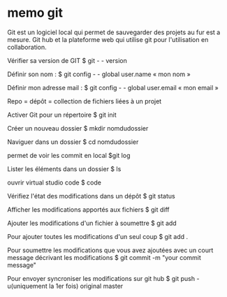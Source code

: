 # memo git
Git est un logiciel local qui permet de sauvegarder des projets au fur est a mesure.
Git hub et la plateforme web qui utilise git pour l'utilisation en collaboration.


Vérifier sa version de GIT
$ git - - version

Définir son nom : 
$ git config - - global user.name « mon nom »

Définir mon adresse mail :
$ git config - - global user.email « mon email »

Repo = dépôt = collection de fichiers liées à un projet

Activer Git pour un répertoire
$ git init 

Créer un nouveau dossier
$ mkdir nomdudossier

Naviguer dans un dossier
$ cd nomdudossier

permet de voir les commit en local
$git log 

Lister les éléments dans un dossier
$ ls

ouvrir virtual studio code 
$ code

Vérifiez l'état des modifications dans un dépôt
$ git status

Afficher les modifications apportés aux fichiers
$ git diff

Ajouter les modifications d'un fichier à soumettre
$ git add <FILENAME>

Pour ajouter toutes les modifications d'un seul coup
$ git add .

Pour soumettre les modifications que vous avez ajoutées avec un court message décrivant les modifications
$ git commit -m "your commit message"

Pour envoyer syncroniser les modifications sur git hub
$ git push -u(uniquement la 1er fois) original master